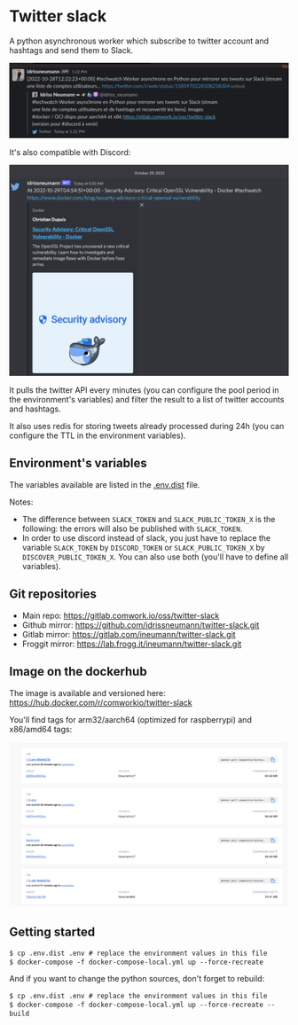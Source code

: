 # Twitter slack

A python asynchronous worker which subscribe to twitter account and hashtags and send them to Slack.

![slack](./img/slack.png)

It's also compatible with Discord:

![discord](./img/discord.png)

It pulls the twitter API every minutes (you can configure the pool period in the environment's variables) and filter the result to a list of twitter accounts and hashtags.

It also uses redis for storing tweets already processed during 24h (you can configure the TTL in the environment variables).

## Environment's variables

The variables available are listed in the [.env.dist](./.env.dist) file.

Notes:
* The difference between `SLACK_TOKEN` and `SLACK_PUBLIC_TOKEN_X` is the following: the errors will also be published with `SLACK_TOKEN`.
* In order to use discord instead of slack, you just have to replace the variable `SLACK_TOKEN` by `DISCORD_TOKEN` or `SLACK_PUBLIC_TOKEN_X` by `DISCOVER_PUBLIC_TOKEN_X`. You can also use both (you'll have to define all variables).

## Git repositories

* Main repo: https://gitlab.comwork.io/oss/twitter-slack
* Github mirror: https://github.com/idrissneumann/twitter-slack.git
* Gitlab mirror: https://gitlab.com/ineumann/twitter-slack.git
* Froggit mirror: https://lab.frogg.it/ineumann/twitter-slack.git

## Image on the dockerhub

The image is available and versioned here: https://hub.docker.com/r/comworkio/twitter-slack

You'll find tags for arm32/aarch64 (optimized for raspberrypi) and x86/amd64 tags:

![tags](./img/tags.png)

## Getting started

```shell
$ cp .env.dist .env # replace the environment values in this file
$ docker-compose -f docker-compose-local.yml up --force-recreate
```

And if you want to change the python sources, don't forget to rebuild:

```shell
$ cp .env.dist .env # replace the environment values in this file
$ docker-compose -f docker-compose-local.yml up --force-recreate --build
```
